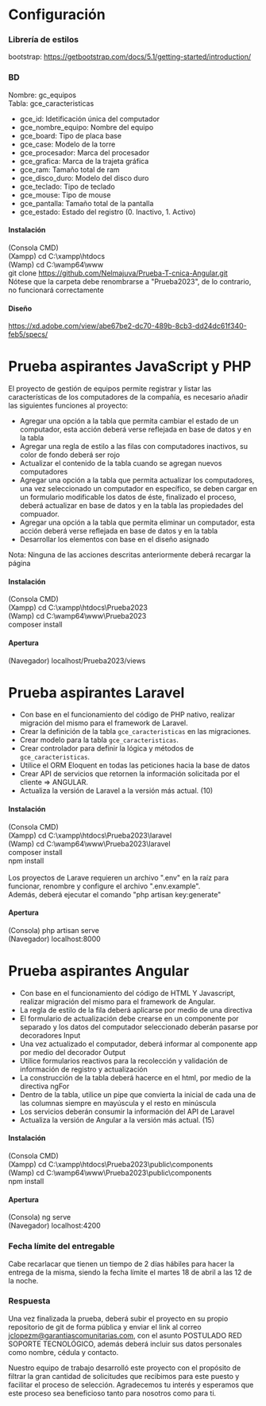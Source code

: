 # Configuración

### Librería de estilos

bootstrap: https://getbootstrap.com/docs/5.1/getting-started/introduction/

### BD

Nombre: gc_equipos <br>
Tabla: gce_caracteristicas

- gce_id: Idetificación única del computador
- gce_nombre_equipo: Nombre del equipo
- gce_board: Tipo de placa base
- gce_case: Modelo de la torre
- gce_procesador: Marca del procesador
- gce_grafica: Marca de la trajeta gráfica
- gce_ram: Tamaño total de ram
- gce_disco_duro: Modelo del disco duro
- gce_teclado: Tipo de teclado
- gce_mouse: Tipo de mouse
- gce_pantalla: Tamaño total de la pantalla
- gce_estado: Estado del registro (0. Inactivo, 1. Activo)

#### Instalación

(Consola CMD) <br>
(Xampp) cd C:\xampp\htdocs <br>
(Wamp) cd C:\wamp64\www <br>
git clone https://github.com/Nelmajuva/Prueba-T-cnica-Angular.git <br>
Nótese que la carpeta debe renombrarse a "Prueba2023", de lo contrario, no funcionará correctamente <br>

#### Diseño

https://xd.adobe.com/view/abe67be2-dc70-489b-8cb3-dd24dc61f340-feb5/specs/

# Prueba aspirantes JavaScript y PHP

El proyecto de gestión de equipos permite registrar y listar las características de los computadores de la compañía, es necesario añadir las siguientes funciones al proyecto:

- Agregar una opción a la tabla que permita cambiar el estado de un computador, esta acción deberá verse reflejada en base de datos y en la tabla
- Agregar una regla de estilo a las filas con computadores inactivos, su color de fondo deberá ser rojo
- Actualizar el contenido de la tabla cuando se agregan nuevos computadores
- Agregar una opción a la tabla que permita actualizar los computadores, una vez seleccionado un computador en específico, se deben cargar en un formulario modificable los datos de éste, finalizado el proceso, deberá actualizar en base de datos y en la tabla las propiedades del compuador.
- Agregar una opción a la tabla que permita eliminar un computador, esta acción deberá verse reflejada en base de datos y en la tabla
- Desarrollar los elementos con base en el diseño asignado

Nota: Ninguna de las acciones descritas anteriormente deberá recargar la página

#### Instalación

(Consola CMD) <br>
(Xampp) cd C:\xampp\htdocs\Prueba2023 <br>
(Wamp) cd C:\wamp64\www\Prueba2023 <br>
composer install

#### Apertura

(Navegador) localhost/Prueba2023/views

# Prueba aspirantes Laravel

- Con base en el funcionamiento del código de PHP nativo, realizar migración del mismo para el framework de Laravel.
- Crear la definición de la tabla `gce_caracteristicas` en las migraciones.
- Crear modelo para la tabla `gce_caracteristicas`.
- Crear controlador para definir la lógica y métodos de `gce_caracteristicas`.
- Utilice el ORM Eloquent en todas las peticiones hacia la base de datos
- Crear API de servicios que retornen la información solicitada por el cliente => ANGULAR.
- Actualiza la versión de Laravel a la versión más actual. (10)

#### Instalación

(Consola CMD) <br>
(Xampp) cd C:\xampp\htdocs\Prueba2023\laravel <br>
(Wamp) cd C:\wamp64\www\Prueba2023\laravel <br>
composer install <br>
npm install <br>
<br>
Los proyectos de Larave requieren un archivo ".env" en la raíz para funcionar, renombre y configure el archivo ".env.example". <br>
Además, deberá ejecutar el comando "php artisan key:generate" <br>

#### Apertura

(Consola) php artisan serve <br>
(Navegador) localhost:8000

# Prueba aspirantes Angular

- Con base en el funcionamiento del código de HTML Y Javascript, realizar migración del mismo para el framework de Angular.
- La regla de estilo de la fila deberá aplicarse por medio de una directiva
- El formulario de actualización debe crearse en un componente por separado y los datos del computador seleccionado deberán pasarse por decoradores Input
- Una vez actualizado el computador, deberá informar al componente app por medio del decorador Output
- Utilice formularios reactivos para la recolección y validación de información de registro y actualización
- La construcción de la tabla deberá hacerce en el html, por medio de la directiva ngFor
- Dentro de la tabla, utilice un pipe que convierta la inicial de cada una de las columnas siempre en mayúscula y el resto en minúscula
- Los servicios deberán consumir la información del API de Laravel
- Actualiza la versión de Angular a la versión más actual. (15)

#### Instalación

(Consola CMD) <br>
(Xampp) cd C:\xampp\htdocs\Prueba2023\public\components <br>
(Wamp) cd C:\wamp64\www\Prueba2023\public\components <br>
npm install

#### Apertura

(Consola) ng serve <br>
(Navegador) localhost:4200

###  Fecha límite del entregable

Cabe recarlacar que tienen un tiempo de 2 días hábiles para hacer la entrega de la misma, siendo la fecha límite el martes 18 de abril a las 12 de la noche.

###  Respuesta

Una vez finalizada la prueba, deberá subir el proyecto en su propio repositorio de git de forma pública y enviar el link al correo jclopezm@garantiascomunitarias.com, con el asunto POSTULADO RED SOPORTE TECNOLÓGICO, además deberá incluir sus datos personales como nombre, cédula y contacto.

Nuestro equipo de trabajo desarrolló este proyecto con el propósito de filtrar la gran cantidad de solicitudes que recibimos para este puesto y facilitar el proceso de selección. Agradecemos tu interés y esperamos que este proceso sea beneficioso tanto para nosotros como para ti.
